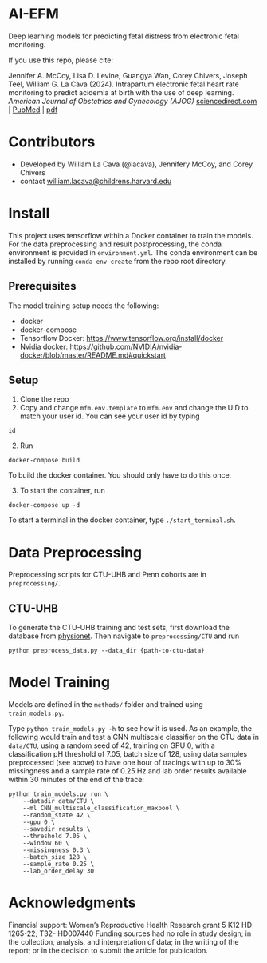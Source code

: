 # AI-EFM

Deep learning models for predicting fetal distress from electronic fetal monitoring.

If you use this repo, please cite: 

Jennifer A. McCoy, Lisa D. Levine, Guangya Wan, Corey Chivers, Joseph Teel, William G. La Cava (2024).
Intrapartum electronic fetal heart rate monitoring to predict acidemia at birth with the use of deep learning. 
*American Journal of Obstetrics and Gynecology (AJOG)*
 [sciencedirect.com](https://www.sciencedirect.com/science/article/pii/S0002937824005283)  |  [PubMed](https://pubmed.ncbi.nlm.nih.gov/38663662/)  |  [pdf](https://cavalab.org/assets/papers/McCoy%20et%20al.%20-%202024%20-%20Intrapartum%20electronic%20fetal%20heart%20rate%20monitoring.pdf)

# Contributors

- Developed by William La Cava (@lacava), Jennifery McCoy, and Corey Chivers
- contact william.lacava@childrens.harvard.edu





# Install

This project uses tensorflow within a Docker container to train the models. 
For the data preprocessing and result postprocessing, the conda environment is provided in `environment.yml`. 
The conda environment can be installed by running `conda env create` from the repo root directory. 

## Prerequisites

The model training setup needs the following:

- docker
- docker-compose
- Tensorflow Docker: https://www.tensorflow.org/install/docker
- Nvidia docker: https://github.com/NVIDIA/nvidia-docker/blob/master/README.md#quickstart

## Setup
1. Clone the repo 
2. Copy and change `mfm.env.template` to `mfm.env` and change the UID to match your user id. You can see your user id by typing 
```
id
```
2. Run
```
docker-compose build
```
To build the docker container. You should only have to do this once. 

3. To start the container, run 
```
docker-compose up -d
```

To start a terminal in the docker container, type `./start_terminal.sh`. 

# Data Preprocessing

Preprocessing scripts for CTU-UHB and Penn cohorts are in `preprocessing/`. 

## CTU-UHB 

To generate the CTU-UHB training and test sets, first download the database from [physionet](https://physionet.org/content/ctu-uhb-ctgdb/1.0.0/).
Then navigate to `preprocessing/CTU` and run

```
python preprocess_data.py --data_dir {path-to-ctu-data}
```

# Model Training  

Models are defined in the `methods/` folder and trained using `train_models.py`. 

Type `python train_models.py -h` to see how it is used. 
As an example, the following would train and test a CNN multiscale classifier on the CTU data in `data/CTU`, using a random seed of 42, training on GPU 0, with a classification pH threshold of 7.05, batch size of 128, using data samples preprocessed (see above) to have one hour of tracings with up to 30% missingness and a sample rate of 0.25 Hz and lab order results available within 30 minutes of the end of the trace: 

```
python train_models.py run \
    --datadir data/CTU \
    --ml CNN_multiscale_classification_maxpool \
    --random_state 42 \
    --gpu 0 \
    --savedir results \
    --threshold 7.05 \
    --window 60 \
    --missingness 0.3 \
    --batch_size 128 \
    --sample_rate 0.25 \
    --lab_order_delay 30
```

# Acknowledgments

Financial support: Women’s Reproductive Health Research grant 5 K12 HD 1265-22; T32- HD007440 
Funding sources had no role in study design; in the collection, analysis, and interpretation of data; in the writing of the report; or in the decision to submit the article for publication.
